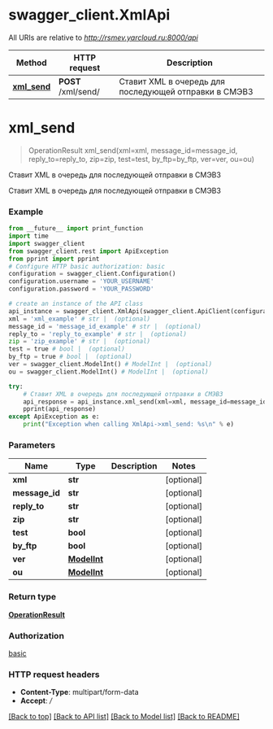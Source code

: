 # swagger_client.XmlApi

All URIs are relative to *http://rsmev.yarcloud.ru:8000/api*

Method | HTTP request | Description
------------- | ------------- | -------------
[**xml_send**](XmlApi.md#xml_send) | **POST** /xml/send/ | Ставит XML в очередь для последующей отправки в СМЭВ3

# **xml_send**
> OperationResult xml_send(xml=xml, message_id=message_id, reply_to=reply_to, zip=zip, test=test, by_ftp=by_ftp, ver=ver, ou=ou)

Ставит XML в очередь для последующей отправки в СМЭВ3

Ставит XML в очередь для последующей отправки в СМЭВ3

### Example
```python
from __future__ import print_function
import time
import swagger_client
from swagger_client.rest import ApiException
from pprint import pprint
# Configure HTTP basic authorization: basic
configuration = swagger_client.Configuration()
configuration.username = 'YOUR_USERNAME'
configuration.password = 'YOUR_PASSWORD'

# create an instance of the API class
api_instance = swagger_client.XmlApi(swagger_client.ApiClient(configuration))
xml = 'xml_example' # str |  (optional)
message_id = 'message_id_example' # str |  (optional)
reply_to = 'reply_to_example' # str |  (optional)
zip = 'zip_example' # str |  (optional)
test = true # bool |  (optional)
by_ftp = true # bool |  (optional)
ver = swagger_client.ModelInt() # ModelInt |  (optional)
ou = swagger_client.ModelInt() # ModelInt |  (optional)

try:
    # Ставит XML в очередь для последующей отправки в СМЭВ3
    api_response = api_instance.xml_send(xml=xml, message_id=message_id, reply_to=reply_to, zip=zip, test=test, by_ftp=by_ftp, ver=ver, ou=ou)
    pprint(api_response)
except ApiException as e:
    print("Exception when calling XmlApi->xml_send: %s\n" % e)
```

### Parameters

Name | Type | Description  | Notes
------------- | ------------- | ------------- | -------------
 **xml** | **str**|  | [optional] 
 **message_id** | **str**|  | [optional] 
 **reply_to** | **str**|  | [optional] 
 **zip** | **str**|  | [optional] 
 **test** | **bool**|  | [optional] 
 **by_ftp** | **bool**|  | [optional] 
 **ver** | [**ModelInt**](.md)|  | [optional] 
 **ou** | [**ModelInt**](.md)|  | [optional] 

### Return type

[**OperationResult**](OperationResult.md)

### Authorization

[basic](../README.md#basic)

### HTTP request headers

 - **Content-Type**: multipart/form-data
 - **Accept**: */*

[[Back to top]](#) [[Back to API list]](../README.md#documentation-for-api-endpoints) [[Back to Model list]](../README.md#documentation-for-models) [[Back to README]](../README.md)

